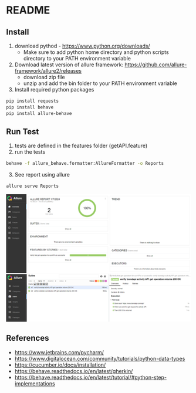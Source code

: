 # README #
## Install ##
1. download pythod - https://www.python.org/downloads/
    * Make sure to add python home directory and python scripts directory to your PATH environment variable
2. Download latest version of allure framework: https://github.com/allure-framework/allure2/releases
    * download zip file
    * unzip and add the bin folder to your PATH environment variable
3. Install required python packages

```bash
pip install requests
pip install behave
pip install allure-behave
```
## Run Test ##
1. tests are defined in the features folder (getAPI.feature)
2. run the tests

```bash
behave -f allure_behave.formatter:AllureFormatter -o Reports
```

3. See report using allure

```bash
allure serve Reports
```
![Screenshot](screenshot1.PNG)
![Screenshot](screenshot2.PNG)

## References ##
* https://www.jetbrains.com/pycharm/
* https://www.digitalocean.com/community/tutorials/python-data-types
* https://cucumber.io/docs/installation/
* https://behave.readthedocs.io/en/latest/gherkin/
* https://behave.readthedocs.io/en/latest/tutorial/#python-step-implementations
